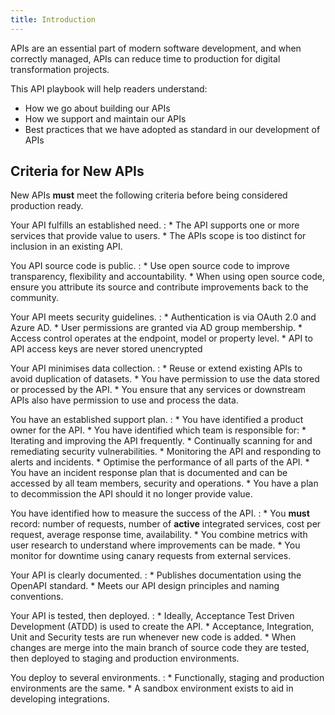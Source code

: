 ```yaml
---
title: Introduction
---
```


APIs are an essential part of modern software development, and when correctly managed, APIs can reduce time to
production for digital transformation projects.

This API playbook will help readers understand:

* How we go about building our APIs
* How we support and maintain our APIs
* Best practices that we have adopted as standard in our development of APIs

## Criteria for New APIs

New APIs **must** meet the following criteria before being considered production ready.

Your API fulfills an established need.
:    * The API supports one or more services that provide value to users.
     * The APIs scope is too distinct for inclusion in an existing API.

You API source code is public.
:    * Use open source code to improve transparency, flexibility and accountability.
     * When using open source code, ensure you attribute its source and contribute improvements back to the community.

Your API meets security guidelines.
:    * Authentication is via OAuth 2.0 and Azure AD.
     * User permissions are granted via AD group membership.
     * Access control operates at the endpoint, model or property level.
     * API to API access keys are never stored unencrypted 

Your API minimises data collection.
:    * Reuse or extend existing APIs to avoid duplication of datasets.
     * You have permission to use the data stored or processed by the API.
     * You ensure that any services or downstream APIs also have permission to use and process the data.

You have an established support plan.
:    * You have identified a product owner for the API.
     * You have identified which team is responsible for:
         * Iterating and improving the API frequently.
         * Continually scanning for and remediating security vulnerabilities.
         * Monitoring the API and responding to alerts and incidents.
         * Optimise the performance of all parts of the API.
     * You have an incident response plan that is documented and can be accessed by all team members, security and 
       operations.
     * You have a plan to decommission the API should it no longer provide value.

You have identified how to measure the success of the API.
:    * You **must** record: number of requests, number of **active** integrated services, cost per request, average 
       response time, availability.
     * You combine metrics with user research to understand where improvements can be made.
     * You monitor for downtime using canary requests from external services.

Your API is clearly documented.
:    * Publishes documentation using the OpenAPI standard.
     * Meets our API design principles and naming conventions.

Your API is tested, then deployed.
:    * Ideally, Acceptance Test Driven Development (ATDD) is used to create the API.
     * Acceptance, Integration, Unit and Security tests are run whenever new code is added.
     * When changes are merge into the main branch of source code they are tested, then deployed to staging and 
       production environments.

You deploy to several environments.
:    * Functionally, staging and production environments are the same.
     * A sandbox environment exists to aid in developing integrations.
